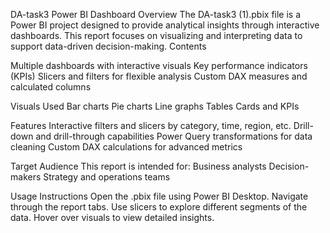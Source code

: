 DA-task3 Power BI Dashboard
Overview
The DA-task3 (1).pbix file is a Power BI project designed to provide analytical insights through interactive dashboards. This report focuses on visualizing and interpreting data to support data-driven decision-making.
Contents

Multiple dashboards with interactive visuals
Key performance indicators (KPIs)
Slicers and filters for flexible analysis
Custom DAX measures and calculated columns

Visuals Used
Bar charts
Pie charts
Line graphs
Tables
Cards and KPIs

Features
Interactive filters and slicers by category, time, region, etc.
Drill-down and drill-through capabilities
Power Query transformations for data cleaning
Custom DAX calculations for advanced metrics

Target Audience
This report is intended for:
Business analysts
Decision-makers
Strategy and operations teams

Usage Instructions
Open the .pbix file using Power BI Desktop.
Navigate through the report tabs.
Use slicers to explore different segments of the data.
Hover over visuals to view detailed insights.
